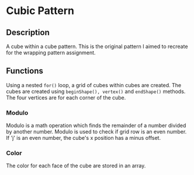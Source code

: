 # Cubic Pattern

## Description
A cube within a cube pattern. This is the original pattern I aimed to recreate for the wrapping pattern assignment.

## Functions
Using a nested `for()` loop, a grid of cubes within cubes are created.
The cubes are created using `beginShape(), vertex()` and `endShape()` methods. The four vertices are for each corner of the cube.

### Modulo
Modulo is a math operation which finds the remainder of a number divided by another number. Modulo is used to check if grid row is an even number. If 'j' is an even number, the cube's x position has a minus offset.

### Color
The color for each face of the cube are stored in an array.  
